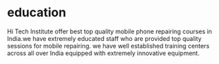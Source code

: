 education
=========

 Hi Tech Institute offer best top quality mobile phone repairing courses in India.we have extremely educated staff who are provided top quality sessions for mobile repairing. we have well established training centers across all over India equipped with extremely innovative equipment.
